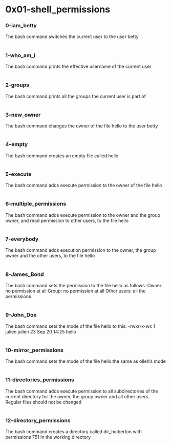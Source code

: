 # 0x01-shell_permissions
### 0-iam_betty
The bash command switches the current user to the user betty
#
### 1-who_am_i
The bash command prints the effective username of the current user
#
### 2-groups
The bash command prints all the groups the current user is part of
#
### 3-new_owner
The bash command changes the owner of the file hello to the user betty
#
### 4-empty
The bash command creates an empty file called hello
#
### 5-execute
The bash command adds execute permission to the owner of the file hello
#
### 6-multiple_permissions
The bash command adds execute permission to the owner and the group owner, and read permission to other users, to the file hello
#
### 7-everybody
The bash command adds execution permission to the owner, the group owner and the other users, to the file hello
#
### 8-James_Bond
The bash command sets the permission to the file hello as follows:
Owner: no permission at all
Group: no permission at all
Other users: all the permissions
#
### 9-John_Doe
The bash command sets the mode of the file hello to this:
-rwxr-x-wx 1 julien julien 23 Sep 20 14:25 hello
#
### 10-mirror_permissions
The bash command sets the mode of the file hello the same as olleh’s mode
#
### 11-directories_permissions
The bash command adds execute permission to all subdirectories of the current directory for the owner, the group owner and all other users. Regular files should not be changed
#
### 12-directory_permissions
The bash command creates a directory called dir_holberton with permissions 751 in the working directory
#
